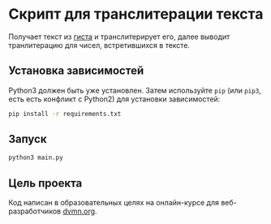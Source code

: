 # Скрипт для транслитерации текста
Получает текст из [гиста](https://gist.github.com/dvmn-tasks/b86f46ee36d888ae6cf6d7cc9bc56640) и транслитерирует его, далее выводит транлитерацию для чисел, встретившихся в тексте.

## Установка зависимостей
Python3 должен быть уже установлен. 
Затем используйте `pip` (или `pip3`, есть есть конфликт с Python2) для установки зависимостей:
```bash
pip install -r requirements.txt
```
## Запуск
```bash
python3 main.py
```
## Цель проекта

Код написан в образовательных целях на онлайн-курсе для веб-разработчиков [dvmn.org](https://dvmn.org/).
